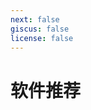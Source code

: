 ```yaml
---
next: false
giscus: false
license: false
---
```


# 软件推荐

<p></p>
<div class="grid grid-cols-2 md:grid-cols-2 gap-4">
  <ClientOnly v-for="soft of software" :key="soft.url">
    <CardStacked 
      :imgs="soft.frontmatter.image" 
      :title="soft.frontmatter.title" 
      :description="soft.frontmatter.description || ''"
      :href="soft.url"
    />
  </ClientOnly>
</div>

<script setup>
import { data as software } from '../../.vitepress/theme/data/software.data.js'
</script>